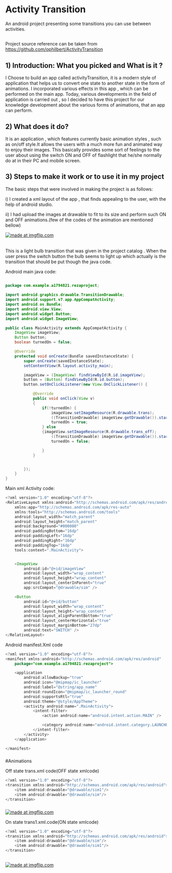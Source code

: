 # Activity Transition
An android project presenting some transitions you can use between activities.
##
Project source reference can be taken from https://github.com/ophilbert/ActivityTransition

## 1) Introduction: What you picked and What is it ?
I Choose to build an app called activityTransition, it is a modern style of application that helps us to convert one state to another state in the form of animations. I incorporated various effects in this app , which can be performed on the main app. Today, various developments in the field of application is carried out , so I decided to have this project for our knowledge development about the various forms of animations, that an app can perform.

## 2) What does it do?

It is an application , which features currently basic animation styles , such as on/off style.It allows the users with a much more fun and animated way to enjoy their images. This basically provides some sort of feelings to the user about using the switch ON and OFF of flashlight that he/she normally do at in their PC and mobile screen.

## 3) Steps to make it work or to use it in my project

The basic steps that were involved in making the project is as follows:
<p> i) I created a xml layout of the app , that finds appealing to the user, with the help of android studio.</p>
<p> ii) I had upload the images at drawable to fit to its size and perform such ON and OFF animations.(few of the codes of the animation are mentioned bellow)</p>

<a href="https://imgflip.com/gif/2vs6fw"><img src="https://i.imgflip.com/2vs6fw.gif" title="made at imgflip.com"/></a>
######
This is a light bulb transition that was given in the project catalog . When the user press the switch button the bulb seems to light up which actually is the transition that should be put though the java code.

Android main java code:
```java

package com.example.a1794821.rezaproject;

import android.graphics.drawable.TransitionDrawable;
import android.support.v7.app.AppCompatActivity;
import android.os.Bundle;
import android.view.View;
import android.widget.Button;
import android.widget.ImageView;

public class MainActivity extends AppCompatActivity {
    ImageView imageView;
    Button button;
    boolean turnedOn = false;

    @Override
    protected void onCreate(Bundle savedInstanceState) {
        super.onCreate(savedInstanceState);
        setContentView(R.layout.activity_main);

        imageView = (ImageView) findViewById(R.id.imageView);
        button = (Button) findViewById(R.id.button);
        button.setOnClickListener(new View.OnClickListener() {

            @Override
            public void onClick(View v)
            {
                if(!turnedOn) {
                    imageView.setImageResource(R.drawable.trans);
                    ((TransitionDrawable) imageView.getDrawable()).startTransition(3000);
                    turnedOn = true;
                } else
                {imageView.setImageResource(R.drawable.trans_off);
                    ((TransitionDrawable) imageView.getDrawable()).startTransition(3000);
                    turnedOn = false;

                }
            }


        });
    }
}

```

Main xml Activity code:
```java
<?xml version="1.0" encoding="utf-8"?>
<RelativeLayout xmlns:android="http://schemas.android.com/apk/res/android"
    xmlns:app="http://schemas.android.com/apk/res-auto"
    xmlns:tools="http://schemas.android.com/tools"
    android:layout_width="match_parent"
    android:layout_height="match_parent"
    android:background="#000000"
    android:paddingBottom="16dp"
    android:paddingLeft="16dp"
    android:paddingRight="16dp"
    android:paddingTop="16dp"
    tools:context=".MainActivity">


    <ImageView
        android:id="@+id/imageView"
        android:layout_width="wrap_content"
        android:layout_height="wrap_content"
        android:layout_centerInParent="true"
        app:srcCompat="@drawable/sim" />

    <Button
        android:id="@+id/button"
        android:layout_width="wrap_content"
        android:layout_height="wrap_content"
        android:layout_alignParentBottom="true"
        android:layout_centerHorizontal="true"
        android:layout_marginBottom="27dp"
        android:text="SWITCH" />
</RelativeLayout>
```

Android manifest.Xml code
```java
<?xml version="1.0" encoding="utf-8"?>
<manifest xmlns:android="http://schemas.android.com/apk/res/android"
    package="com.example.a1794821.rezaproject">

    <application
        android:allowBackup="true"
        android:icon="@mipmap/ic_launcher"
        android:label="@string/app_name"
        android:roundIcon="@mipmap/ic_launcher_round"
        android:supportsRtl="true"
        android:theme="@style/AppTheme">
        <activity android:name=".MainActivity">
            <intent-filter>
                <action android:name="android.intent.action.MAIN" />

                <category android:name="android.intent.category.LAUNCHER" />
            </intent-filter>
        </activity>
    </application>

</manifest>
```

###
#Animations

Off state
trans.xml code(OFF state xmlcode)
```java
<?xml version="1.0" encoding="utf-8"?>
<transition xmlns:android="http://schemas.android.com/apk/res/android">
    <item android:drawable="@drawable/sim1"/>
    <item android:drawable="@drawable/sim"/>
</transition>
```
###
<a href="https://imgflip.com/gif/2vssm1"><img src="https://i.imgflip.com/2vssm1.gif" title="made at imgflip.com"/></a>

On state
trans1.xml.code(ON state xmlcode)
```java
<?xml version="1.0" encoding="utf-8"?>
<transition xmlns:android="http://schemas.android.com/apk/res/android">
    <item android:drawable="@drawable/sim"/>
    <item android:drawable="@drawable/sim1"/>
</transition>
```

##
<a href="https://imgflip.com/gif/2vssxf"><img src="https://i.imgflip.com/2vssxf.gif" title="made at imgflip.com"/></a>
